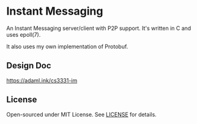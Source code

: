 # Instant Messaging

An Instant Messaging server/client with P2P support. It's written in C and uses epoll(7).

It also uses my own implementation of Protobuf.

## Design Doc
https://adaml.ink/cs3331-im

## License
Open-sourced under MIT License. See [LICENSE](LICENSE) for details.
